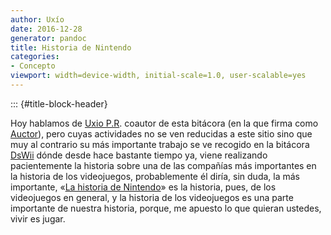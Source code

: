 ```yaml
---
author: Uxío
date: 2016-12-28
generator: pandoc
title: Historia de Nintendo
categories:
- Concepto
viewport: width=device-width, initial-scale=1.0, user-scalable=yes
---
```


::: {#title-block-header}

Hoy hablamos de [Uxio P.R](http://entelequia.bligoo.com/tag/uxio).
coautor de esta bitácora (en la que firma como
[Auctor](http://www.bligoo.com/user/show/79903)), pero cuyas actividades
no se ven reducidas a este sitio sino que muy al contrario su más
importante trabajo se ve recogido en la bitácora
[DsWii](http://www.dswii.es/) dónde desde hace bastante tiempo ya, viene
realizando pacientemente la historia sobre una de las compañías más
importantes en la historia de los videojuegos, probablemente él diría,
sin duda, la más importante, «[La historia de
Nintendo](http://www.dswii.es/category/nintihistori/)» es la historia,
pues, de los videojuegos en general, y la historia de los videojuegos es
una parte importante de nuestra historia, porque, me apuesto lo que
quieran ustedes, vivir es jugar.
